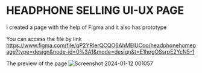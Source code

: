 # HEADPHONE SELLING UI-UX PAGE 
I created a page with the help of Figma 
and it also has prototype 

You can access the file by link 
https://www.figma.com/file/qP2YRIerQCQO6AhMElUCoo/headphonehomepage?type=design&node-id=0%3A1&mode=design&t=E1hpgOSsrpE2YcN5-1

The preview of the page 
![Screenshot 2024-01-12 001057](https://github.com/Indranil102/headphone_selling-_page/assets/115712973/87bfe116-887f-4545-9551-60888319686f)
